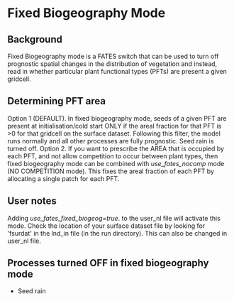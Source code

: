 # Fixed Biogeography Mode

## Background

Fixed Biogeography mode is a FATES switch that can be used to turn off prognostic spatial changes in the distribution of vegetation and instead, read in whether particular plant functional types (PFTs) are present a given gridcell. 

## Determining PFT area
Option 1 (DEFAULT). In fixed biogeography mode, seeds of a given PFT are present at initialisation/cold start ONLY if the areal fraction for that PFT is >0 for that gridcell on the surface dataset.  Following this filter, the model runs normally and all other processes are fully prognostic. Seed rain is turned off. 
Option 2. If you want to prescribe the AREA that is occupied by each PFT, and not allow competition to occur between plant types, then fixed biogeography mode can be combined with _use_fates_nocomp_ mode (NO COMPETITION mode). This fixes the areal fraction of each PFT by allocating a single patch for each PFT.   

## User notes
Adding _use_fates_fixed_biogeog=true_. to the user_nl file will activate this mode. 
Check the location of your surface dataset file by looking for 'fsurdat' in the lnd_in file (in the run directory). This can also be changed in user_nl file. 

## Processes turned OFF in fixed biogeography mode
* Seed rain

